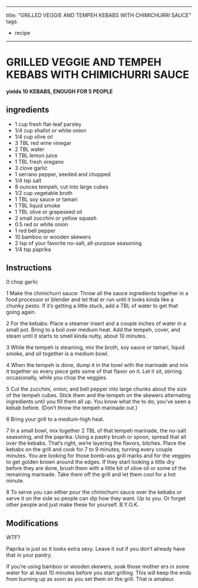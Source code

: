 
---
title: "GRILLED VEGGIE AND TEMPEH KEBABS WITH CHIMICHURRI SAUCE"
tags:
  - recipe
---
# GRILLED VEGGIE AND TEMPEH KEBABS WITH CHIMICHURRI SAUCE



#### yields  10 KEBABS, ENOUGH FOR 5 PEOPLE


## ingredients
* 1 cup fresh flat-leaf parsley 
* 1/4 cup shallot or white onion 
* 1/4 cup olive oil 
* 3 TBL red wine vinegar 
* 2 TBL water 
* 1 TBL lemon juice 
* 1 TBL fresh oregano 
* 3 clove garlic 
* 1 serrano pepper, seeded and chopped 
* 1/4 tsp salt 
* 8 ounces tempeh, cut into large cubes 
* 1/2 cup vegetable broth 
* 1 TBL soy sauce or tamari 
* 1 TBL liquid smoke 
* 1 TBL olive or grapeseed oil 
* 2 small zucchini or yellow squash 
* 0.5 red or white onion 
* 1 red bell pepper 
* 10 bamboo or wooden skewers 
* 2 tsp of your favorite no-salt, all-purpose seasoning 
* 1/4 tsp paprika 



## Instructions
0 chop garlic

1 Make the chimichurri sauce: Throw all the sauce ingredients together in a food processor or blender and let that  er run until it looks kinda like a chunky pesto. If it’s getting a little stuck, add a TBL of water to get that    going again.

2 For the kebabs: Place a steamer insert and a couple inches of water in a small pot. Bring to a boil over medium heat. Add the tempeh, cover, and steam until it starts to smell kinda nutty, about 10 minutes.

3 While the tempeh is steaming, mix the broth, soy sauce or tamari, liquid smoke, and oil together is a medium bowl.

4 When the tempeh is done, dump it in the bowl with the marinade and mix it together so every piece gets some of that flavor on it. Let it sit, stirring occasionally, while you chop the veggies.

5 Cut the zucchini, onion, and bell pepper into large chunks about the size of the tempeh cubes. Stick them and the tempeh on the skewers alternating ingredients until you fill them all up. You know what the   to do; you’ve seen a  kebab before. (Don’t throw the tempeh marinade out.)

6 Bring your grill to a medium-high heat.

7 In a small bowl, mix together 2 TBL of that tempeh marinade, the no-salt seasoning, and the paprika. Using a pastry brush or spoon, spread that    all over the kebabs. That’s right, we’re layering the flavors, bitches. Place the kebabs on the grill and cook for 7 to 9 minutes, turning every couple minutes. You are looking for those bomb-ass grill marks and for the veggies to get golden brown around the edges. If they start looking a little dry before they are done, brush them with a little bit of olive oil or some of the remaining marinade. Take them off the grill and let them cool for a hot minute.

8 To serve you can either pour the chimichurri sauce over the kebabs or serve it on the side so people can dip how they want. Up to you. Or forget other people and just make these for yourself. B.Y.O.K.



## Modifications
WTF?

 Paprika is just so it looks extra sexy. Leave it out if you don’t already have that    in your pantry.

If you’re using bamboo or wooden skewers, soak those mother ers in some water for at least 10 minutes before you start grilling. This will keep the ends from burning up as soon as you set them on the grill. That    is amateur.





